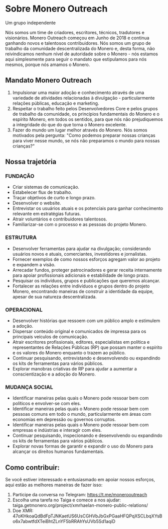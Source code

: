 # Sobre Monero Outreach

Um grupo independente

Nós somos um time de criadores, escritores, técnicos, tradutores e visionários. Monero Outreach começou em Junho de 2018 e continua ganhando novos e talentosos contribuidores. Nós somos um grupo de trabalho da comunidade descentralizada do Monero e, desta forma, não reivindicamos nenhum nível de autoridade sobre o Monero - nós estamos aqui simplesmente para seguir o mandato que estipulamos para nós mesmos, porque nós amamos o Monero.

## Mandato Monero Outreach

1. Impulsionar uma maior adoção e conhecimento através de uma variedade de atividades relacionadas à divulgação - particularmente relações públicas, educação e marketing.
2. Respeitar o trabalho feito pelos Desenvolvedores Core e pelos grupos de trabalho da comunidade, os princípios fundamentais do Monero e o espírito Monero, em todos os sentidos, para que nós não prejudiquemos a integridade do que do que torna o Monero excelente.
3. Fazer do mundo um lugar melhor através do Monero. Nós somos motivados pela pergunta: "Como podemos preparar nossas crianças para viver nesse mundo, se nós não preparamos o mundo para nossas crianças?"


## Nossa trajetória

### FUNDAÇÃO

- Criar sistemas de comunicação.
- Estabelecer flux de trabalho.
- Traçar objetivos de curto e longo prazo.
- Desenvolver o website.
- Entrevistar os usuários atuais e os potenciais para ganhar conhecimento relevante em estratégias futuras.
- Atrair voluntários e contribuidores talentosos.
- Familiarizar-se com o processo e as pessoas do projeto Monero.

### ESTRUTURA

- Desenvolver ferramentas para ajudar na divulgação; considerando usuários novos e atuais, comerciantes, investidores e jornalistas.
- Fornecer exemplos de como nossos esforços agregam valor ao projeto e expandem a visão.
- Arrecadar fundos, proteger patrocinadores e gerar receita internamente para apoiar profissionais adicionais e estabilidade de longo prazo.
- Pesquisar os indivíduos, grupos e publicações que queremos alcançar.
- Fortalecer as relações entre indivíduos e grupos dentro do projeto Monero, encontrando maneiras de construir a identidade da equipe, apesar de sua natureza descentralizada.

### OPERACIONAL

- Desenvolver histórias que ressoem com um público amplo e estimulem a adoção.
- Dispersar conteúdo original e comunicados de impressa para os principais veículos de comunicação.
- Atrair escritores profissionais, editores, especialistas em política e representantes de Relações Públicas (RP) que possam manter o espírito e os valores do Monero enquanto o trazem ao público.
- Continuar pesquisando, entrevistando e desenvolvendo ou expandindo os kits de ferramentas para vários públicos.
- Explorar manobras criativas de RP para ajudar a aumentar a conscientização e a adoção do Monero.

### MUDANÇA SOCIAL

- Identificar maneiras pelas quais o Monero pode ressoar bem com políticos e envolver-se com eles.
- Identificar maneiras pelas quais o Monero pode ressoar bem com pessoas comuns em todo o mundo, particularmente em áreas com economias em depressão ou governos corruptos.
- Identificar maneiras pelas quais o Monero pode ressoar bem com empresas e indústrias e interagir com eles.
- Continuar pesquisando, inspecionando e desenvolvendo ou expandindo os kits de ferramentas para vários públicos.
- Explorar novas formas de garantir e expandir o uso do Monero para alcançar os direitos humanos fundamentais.


## Como contribuir:

Se você estiver interessado e entusiasmado em apoiar nossos esforços, aqui estão as melhores maneiras de fazer isso:

1. Participe da conversa no Telegram:
https://t.me/monerooutreach
2. Escolha uma tarefa no Taiga e comece a nos ajudar:
taiga.getmonero.org/project/xmrhaelan-monero-public-relations/
3. Doe XMR:
47oKHkoaQdBdFpTJNKaetUS6UsCGHVbJbGxPGaaHFQPqXSCLbqXYsBo6x7abwtfdXTeiBhtZLnYF5bRRAhYsUVb5Sd1aqiD

